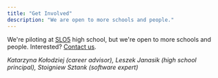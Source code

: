 ```yaml
---
title: "Get Involved"
description: "We are open to more schools and people."
---
```


We're piloting at [SLO5](https://slo5.edu.pl) high school, but we're open to more schools and people. Interested? [Contact us](mailto:edutransformer@slo5.edu.pl).
 
*Katarzyna&nbsp;Kołodziej (career advisor), Leszek&nbsp;Janasik (high school principal), Stoigniew&nbsp;Sztank (software expert)*

